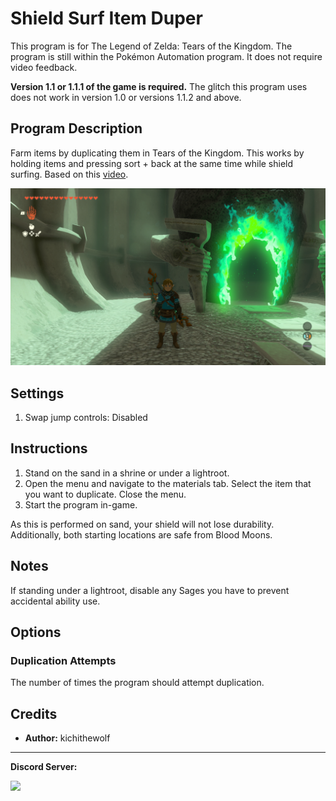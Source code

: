 # Shield Surf Item Duper

This program is for The Legend of Zelda: Tears of the Kingdom. The program is still within the Pokémon Automation program. It does not require video feedback.

**Version 1.1 or 1.1.1 of the game is required.** The glitch this program uses does not work in version 1.0 or versions 1.1.2 and above.

## Program Description

Farm items by duplicating them in Tears of the Kingdom. This works by holding items and pressing sort + back at the same time while shield surfing. Based on this [video](https://youtu.be/t9bl4_UbxNk).

<img src="images/totk-shield-surf-dupe.png">

## Settings

1. Swap jump controls: Disabled

## Instructions

1. Stand on the sand in a shrine or under a lightroot.
2. Open the menu and navigate to the materials tab. Select the item that you want to duplicate. Close the menu.
3. Start the program in-game.

As this is performed on sand, your shield will not lose durability. Additionally, both starting locations are safe from Blood Moons.

## Notes

If standing under a lightroot, disable any Sages you have to prevent accidental ability use.

## Options

### Duplication Attempts

The number of times the program should attempt duplication.

## Credits

- **Author:** kichithewolf


<hr>

**Discord Server:** 

[<img src="https://canary.discordapp.com/api/guilds/695809740428673034/widget.png?style=banner2">](https://discord.gg/cQ4gWxN)


